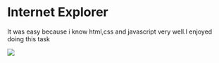 # Internet Explorer
It was easy because i know html,css and javascript very well.I enjoyed doing this task

![](https://github.com/amfoss/tasks/blob/main/task-06/Resources/background.png)
